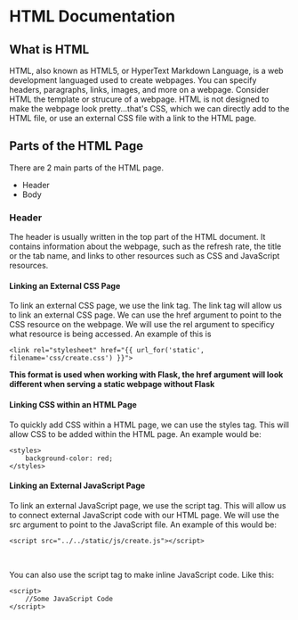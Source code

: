 # HTML Documentation

## What is HTML
HTML, also known as HTML5, or HyperText Markdown Language, is a web development languaged used to create webpages. You can specify headers, paragraphs, links, images, and more on a webpage. Consider HTML the template or strucure of a webpage. HTML is not designed to make the webpage look pretty...that's CSS, which we can directly add to the HTML file, or use an external CSS file with a link to the HTML page. 

## Parts of the HTML Page
There are 2 main parts of the HTML page. 
<ul>
    <li>Header</li>
    <li>Body</li>
</ul>

### Header
The header is usually written in the top part of the HTML document. It contains information about the webpage, such as the refresh rate, the title or the tab name, and links to other resources such as CSS and JavaScript resources. 
#### Linking an External CSS Page
To link an external CSS page, we use the link tag. The link tag will allow us to link an external CSS page. We can use the href argument to point to the CSS resource on the webpage. We will use the rel argument to specificy what resource is being accessed. An example of this is
```
<link rel="stylesheet" href="{{ url_for('static', filename='css/create.css') }}">
```
<b><span>This format is used when working with Flask, the href argument will look different when serving a static webpage without Flask</span> </b>

#### Linking CSS within an HTML Page
To quickly add CSS within a HTML page, we can use the styles tag. This will allow CSS to be added within the HTML page. An example would be:
```
<styles>
    background-color: red;
</styles>
```

#### Linking an External JavaScript Page
To link an external JavaScript page, we use the script tag. This will allow us to connect external JavaScript code with our HTML page. We will use the src argument to point to the JavaScript file. An example of this would be:
```
<script src="../../static/js/create.js"></script>
```
<br>

You can also use the script tag to make inline JavaScript code. Like this:
```
<script>
    //Some JavaScript Code
</script>
```